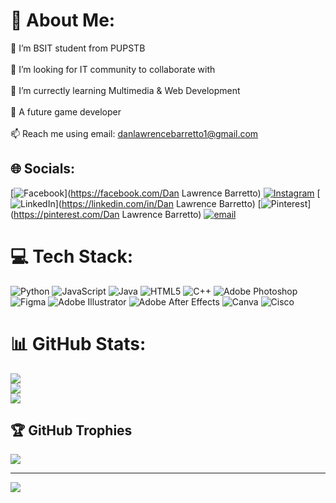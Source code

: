# 💫 About Me:
 🌱 I’m BSIT student from PUPSTB<br/><br> 👯 I’m looking for IT community to collaborate with<br/><br> 🤔 I’m currectly learning Multimedia & Web Development<br/><br> 💬 A future game developer<br/><br> 📫 Reach me using email: danlawrencebarretto1@gmail.com<br/>


## 🌐 Socials:
[![Facebook](https://img.shields.io/badge/Facebook-%231877F2.svg?logo=Facebook&logoColor=white)](https://facebook.com/Dan Lawrence Barretto) [![Instagram](https://img.shields.io/badge/Instagram-%23E4405F.svg?logo=Instagram&logoColor=white)](https://instagram.com/mr.dlbcutie_) [![LinkedIn](https://img.shields.io/badge/LinkedIn-%230077B5.svg?logo=linkedin&logoColor=white)](https://linkedin.com/in/Dan Lawrence Barretto) [![Pinterest](https://img.shields.io/badge/Pinterest-%23E60023.svg?logo=Pinterest&logoColor=white)](https://pinterest.com/Dan Lawrence Barretto) [![email](https://img.shields.io/badge/Email-D14836?logo=gmail&logoColor=white)](mailto:danlawrencebarretto1@gmail.com) 

# 💻 Tech Stack:
![Python](https://img.shields.io/badge/python-3670A0?style=for-the-badge&logo=python&logoColor=ffdd54) ![JavaScript](https://img.shields.io/badge/javascript-%23323330.svg?style=for-the-badge&logo=javascript&logoColor=%23F7DF1E) ![Java](https://img.shields.io/badge/java-%23ED8B00.svg?style=for-the-badge&logo=openjdk&logoColor=white) ![HTML5](https://img.shields.io/badge/html5-%23E34F26.svg?style=for-the-badge&logo=html5&logoColor=white) ![C++](https://img.shields.io/badge/c++-%2300599C.svg?style=for-the-badge&logo=c%2B%2B&logoColor=white) ![Adobe Photoshop](https://img.shields.io/badge/adobe%20photoshop-%2331A8FF.svg?style=for-the-badge&logo=adobe%20photoshop&logoColor=white) ![Figma](https://img.shields.io/badge/figma-%23F24E1E.svg?style=for-the-badge&logo=figma&logoColor=white) ![Adobe Illustrator](https://img.shields.io/badge/adobe%20illustrator-%23FF9A00.svg?style=for-the-badge&logo=adobe%20illustrator&logoColor=white) ![Adobe After Effects](https://img.shields.io/badge/Adobe%20After%20Effects-9999FF.svg?style=for-the-badge&logo=Adobe%20After%20Effects&logoColor=white) ![Canva](https://img.shields.io/badge/Canva-%2300C4CC.svg?style=for-the-badge&logo=Canva&logoColor=white) ![Cisco](https://img.shields.io/badge/cisco-%23049fd9.svg?style=for-the-badge&logo=cisco&logoColor=black)
# 📊 GitHub Stats:
![](https://github-readme-stats.vercel.app/api?username=DanlawrenceBarretto&theme=tokyonight&hide_border=false&include_all_commits=false&count_private=false)<br/>
![](https://nirzak-streak-stats.vercel.app/?user=DanlawrenceBarretto&theme=tokyonight&hide_border=false)<br/>
![](https://github-readme-stats.vercel.app/api/top-langs/?username=DanlawrenceBarretto&theme=tokyonight&hide_border=false&include_all_commits=false&count_private=false&layout=compact)

## 🏆 GitHub Trophies
![](https://github-profile-trophy.vercel.app/?username=DanlawrenceBarretto&theme=tokyonight&no-frame=false&no-bg=false&margin-w=4)

---
[![](https://visitcount.itsvg.in/api?id=DanlawrenceBarretto&icon=0&color=0)](https://visitcount.itsvg.in)

<!-- Proudly created with GPRM ( https://gprm.itsvg.in ) -->
